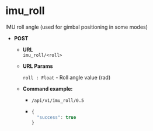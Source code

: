 imu_roll
=====
IMU roll angle
(used for gimbal positioning in some modes)

* **POST**

  * **URL**  
    `imu_roll/<roll>`
    
  * **URL Params**  
    
    `roll : Float` - Roll angle value (rad)
      
  * **Command example:**
    * `/api/v1/imu_roll/0.5`
    * ```javascript
      {
        "success": true
      }
      ```


